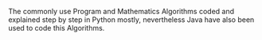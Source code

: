 The commonly use Program and Mathematics Algorithms coded and explained step by step in Python mostly, nevertheless Java have also been used to code this Algorithms.